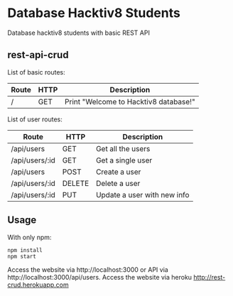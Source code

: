 # Database Hacktiv8 Students
Database hacktiv8 students with basic REST API

## rest-api-crud
List of basic routes:

| **Route** | **HTTP** | **Description**                       |
|-----------|----------|---------------------------------------|
|     /     | GET      | Print "Welcome to Hacktiv8 database!" |

List of user routes:

|      **Route**     | **HTTP** |       **Description**         |
|--------------------|----------|-------------------------------|
| /api/users         | GET      | Get all the users             |
| /api/users/:id     | GET      | Get a single user             |
| /api/users         | POST     | Create a user                 |
| /api/users/:id     | DELETE   | Delete a user                 |
| /api/users/:id     | PUT      | Update a user with new info   |

## Usage
With only npm:
```
npm install
npm start
```
Access the website via http://localhost:3000 or API via http://localhost:3000/api/users.
Access the website via heroku http://rest-crud.herokuapp.com
